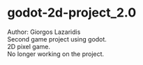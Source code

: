 # godot-2d-project_2.0
Author: Giorgos Lazaridis <br />
Second game project using godot. <br />
2D pixel game. <br />
No longer working on the project.
